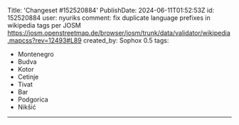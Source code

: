 Title: 'Changeset #152520884'
PublishDate: 2024-06-11T01:52:53Z
id: 152520884
user: nyuriks
comment: fix duplicate language prefixes in wikipedia tags per JOSM https://josm.openstreetmap.de/browser/josm/trunk/data/validator/wikipedia.mapcss?rev=12493#L89
created_by: Sophox 0.5
tags:
- Montenegro
- Budva
- Kotor
- Cetinje
- Tivat
- Bar
- Podgorica
- Nikšić

---
